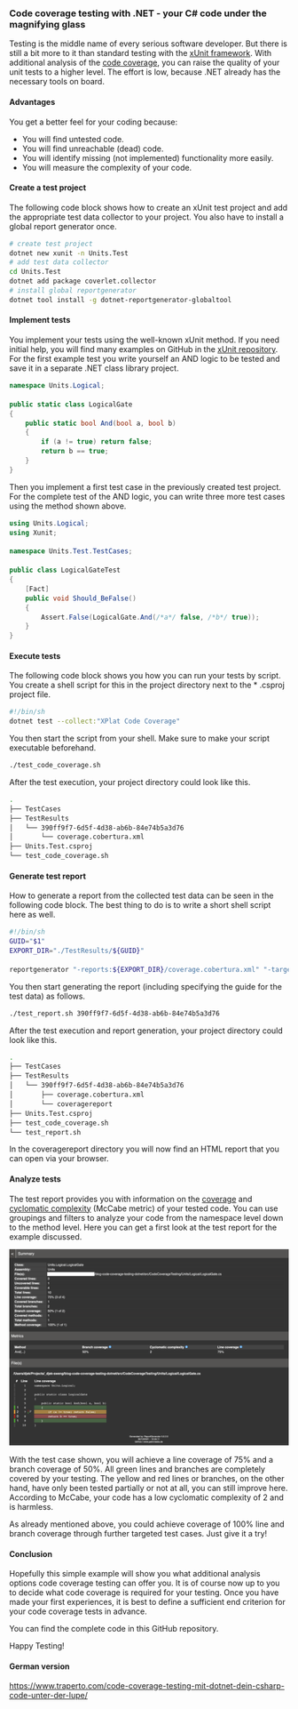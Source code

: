 ### Code coverage testing with .NET - your C# code under the magnifying glass
Testing is the middle name of every serious software developer. But there is still a bit more to it than standard testing with the [xUnit framework](https://xunit.net/). With additional analysis of the [code coverage](https://en.wikipedia.org/wiki/Code_coverage), you can raise the quality of your unit tests to a higher level. The effort is low, because .NET already has the necessary tools on board.

#### **Advantages**
You get a better feel for your coding because:
* You will find untested code.
* You will find unreachable (dead) code.
* You will identify missing (not implemented) functionality more easily.
* You will measure the complexity of your code.

#### **Create a test project**
The following code block shows how to create an xUnit test project and add the appropriate test data collector to your project. You also have to install a global report generator once.

```sh
# create test project
dotnet new xunit -n Units.Test
# add test data collector
cd Units.Test
dotnet add package coverlet.collector
# install global reportgenerator
dotnet tool install -g dotnet-reportgenerator-globaltool
```

#### **Implement tests**
You implement your tests using the well-known xUnit method. If you need initial help, you will find many examples on GitHub in the [xUnit repository](https://github.com/xunit/samples.xunit). For the first example test you write yourself an AND logic to be tested and save it in a separate .NET class library project.

```csharp
namespace Units.Logical;

public static class LogicalGate
{
    public static bool And(bool a, bool b)
    {
        if (a != true) return false;
        return b == true;
    }
}
```

Then you implement a first test case in the previously created test project. For the complete test of the AND logic, you can write three more test cases using the method shown above.

```csharp
using Units.Logical;
using Xunit;
 
namespace Units.Test.TestCases;

public class LogicalGateTest
{
    [Fact]
    public void Should_BeFalse()
    {
        Assert.False(LogicalGate.And(/*a*/ false, /*b*/ true));
    }
}
```

#### **Execute tests**
The following code block shows you how you can run your tests by script. You create a shell script for this in the project directory next to the * .csproj project file.

```sh
#!/bin/sh
dotnet test --collect:"XPlat Code Coverage"
```

You then start the script from your shell. Make sure to make your script executable beforehand.

```sh
./test_code_coverage.sh
```

After the test execution, your project directory could look like this.

```sh
.
├── TestCases
├── TestResults
│   └── 390ff9f7-6d5f-4d38-ab6b-84e74b5a3d76
│       └── coverage.cobertura.xml
├── Units.Test.csproj
└── test_code_coverage.sh
```

#### **Generate test report**
How to generate a report from the collected test data can be seen in the following code block. The best thing to do is to write a short shell script here as well.

```sh
#!/bin/sh
GUID="$1"
EXPORT_DIR="./TestResults/${GUID}"

reportgenerator "-reports:${EXPORT_DIR}/coverage.cobertura.xml" "-targetdir:${EXPORT_DIR}/coveragereport" -reporttypes:Html
```

You then start generating the report (including specifying the guide for the test data) as follows.

```sh
./test_report.sh 390ff9f7-6d5f-4d38-ab6b-84e74b5a3d76
```

After the test execution and report generation, your project directory could look like this.

```sh
.
├── TestCases
├── TestResults
│   └── 390ff9f7-6d5f-4d38-ab6b-84e74b5a3d76
│       ├── coverage.cobertura.xml
│       └── coveragereport
├── Units.Test.csproj
├── test_code_coverage.sh
└── test_report.sh
```

In the coveragereport directory you will now find an HTML report that you can open via your browser.

#### **Analyze tests**
The test report provides you with information on the [coverage](https://en.wikipedia.org/wiki/Code_coverage) and [cyclomatic complexity](https://en.wikipedia.org/wiki/Cyclomatic_complexity) (McCabe metric) of your tested code. You can use groupings and filters to analyze your code from the namespace level down to the method level. Here you can get a first look at the test report for the example discussed.

<img width="800px" src="./img/screenshot-coverage-report.png"/>

With the test case shown, you will achieve a line coverage of 75% and a branch coverage of 50%. All green lines and branches are completely covered by your testing. The yellow and red lines or branches, on the other hand, have only been tested partially or not at all, you can still improve here. According to McCabe, your code has a low cyclomatic complexity of 2 and is harmless.

As already mentioned above, you could achieve coverage of 100% line and branch coverage through further targeted test cases. Just give it a try!

#### **Conclusion**
Hopefully this simple example will show you what additional analysis options code coverage testing can offer you. It is of course now up to you to decide what code coverage is required for your testing. Once you have made your first experiences, it is best to define a sufficient end criterion for your code coverage tests in advance.

You can find the complete code in this GitHub repository.

Happy Testing!

#### **German version**

https://www.traperto.com/code-coverage-testing-mit-dotnet-dein-csharp-code-unter-der-lupe/
